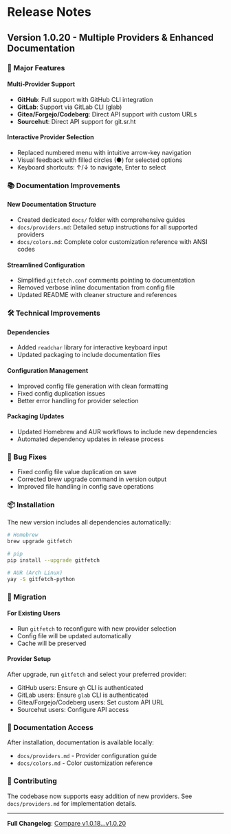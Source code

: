 # Release Notes

## Version 1.0.20 - Multiple Providers & Enhanced Documentation

### 🚀 Major Features

#### Multi-Provider Support

- **GitHub**: Full support with GitHub CLI integration
- **GitLab**: Support via GitLab CLI (glab)
- **Gitea/Forgejo/Codeberg**: Direct API support with custom URLs
- **Sourcehut**: Direct API support for git.sr.ht

#### Interactive Provider Selection

- Replaced numbered menu with intuitive arrow-key navigation
- Visual feedback with filled circles (●) for selected options
- Keyboard shortcuts: ↑/↓ to navigate, Enter to select

### 📚 Documentation Improvements

#### New Documentation Structure

- Created dedicated `docs/` folder with comprehensive guides
- `docs/providers.md`: Detailed setup instructions for all supported providers
- `docs/colors.md`: Complete color customization reference with ANSI codes

#### Streamlined Configuration

- Simplified `gitfetch.conf` comments pointing to documentation
- Removed verbose inline documentation from config file
- Updated README with cleaner structure and references

### 🛠️ Technical Improvements

#### Dependencies

- Added `readchar` library for interactive keyboard input
- Updated packaging to include documentation files

#### Configuration Management

- Improved config file generation with clean formatting
- Fixed config duplication issues
- Better error handling for provider selection

#### Packaging Updates

- Updated Homebrew and AUR workflows to include new dependencies
- Automated dependency updates in release process

### 🐛 Bug Fixes

- Fixed config file value duplication on save
- Corrected brew upgrade command in version output
- Improved file handling in config save operations

### 📦 Installation

The new version includes all dependencies automatically:

```bash
# Homebrew
brew upgrade gitfetch

# pip
pip install --upgrade gitfetch

# AUR (Arch Linux)
yay -S gitfetch-python
```

### 🔄 Migration

#### For Existing Users

- Run `gitfetch` to reconfigure with new provider selection
- Config file will be updated automatically
- Cache will be preserved

#### Provider Setup

After upgrade, run `gitfetch` and select your preferred provider:

- GitHub users: Ensure `gh` CLI is authenticated
- GitLab users: Ensure `glab` CLI is authenticated
- Gitea/Forgejo/Codeberg users: Set custom API URL
- Sourcehut users: Configure API access

### 📖 Documentation Access

After installation, documentation is available locally:

- `docs/providers.md` - Provider configuration guide
- `docs/colors.md` - Color customization reference

### 🤝 Contributing

The codebase now supports easy addition of new providers. See `docs/providers.md` for implementation details.

---

**Full Changelog**: [Compare v1.0.18...v1.0.20](https://github.com/Matars/gitfetch/compare/v1.0.18...v1.0.20)
